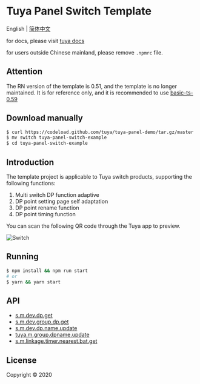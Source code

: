 # Tuya Panel Switch Template

English | [简体中文](./README-zh_CN.md)

for docs, please visit [tuya docs](https://docs.tuya.com)

for users outside Chinese mainland, please remove `.npmrc` file.

## Attention

The RN version of the template is 0.51, and the template is no longer maintained. It is for reference only, and it is recommended to use [basic-ts-0.59](./basic-ts-0.59)

## Download manually

```bash
$ curl https://codeload.github.com/tuya/tuya-panel-demo/tar.gz/master | tar -xz --strip=2 tuya-panel-demo-master/examples/switch
$ mv switch tuya-panel-switch-example
$ cd tuya-panel-switch-example
```

## Introduction

The template project is applicable to Tuya switch products, supporting the following functions:

1. Multi switch DP function adaptive
2. DP point setting page self adaptation
3. DP point rename function
4. DP point timing function

You can scan the following QR code through the Tuya app to preview.

![Switch](https://images.tuyacn.com/rms-static/5a7867d0-a199-11ea-9acd-135316db2bdb-1590749060813.png?tyName=switch.png)

## Running

```bash
$ npm install && npm run start
# or
$ yarn && yarn start
```

## API

* [s.m.dev.dp.get](https://docs.tuya.com/zh/iot/panel-development/panel-sdk-development/common-sdk-development/equipment-related-interface/equipment-related-interface?id=K9m1dlii6zkf7#title-0-%E8%8E%B7%E5%8F%96%E8%AE%BE%E5%A4%87%E6%89%80%E6%9C%89%20dp%20%E7%82%B9%E4%BF%A1%E6%81%AF)
* [s.m.dev.group.dp.get](https://docs.tuya.com/zh/iot/panel-development/panel-sdk-development/common-sdk-development/equipment-related-interface/equipment-related-interface?id=K9m1dlii6zkf7#title-2-%E8%8E%B7%E5%8F%96%E7%BE%A4%E7%BB%84%E8%AE%BE%E5%A4%87%E6%89%80%E6%9C%89%20dp%20%E7%82%B9%E4%BF%A1%E6%81%AF)
* [s.m.dev.dp.name.update](https://docs.tuya.com/zh/iot/panel-development/panel-sdk-development/common-sdk-development/equipment-related-interface/equipment-related-interface?id=K9m1dlii6zkf7#title-1-%E6%9B%B4%E6%96%B0%E8%AE%BE%E5%A4%87%20dp%20%E7%82%B9%E5%90%8D%E7%A7%B0)
* [tuya.m.group.dpname.update](https://docs.tuya.com/zh/iot/panel-development/panel-sdk-development/common-sdk-development/equipment-related-interface/equipment-related-interface?id=K9m1dlii6zkf7#title-3-%E6%9B%B4%E6%96%B0%E7%BE%A4%E7%BB%84%E8%AE%BE%E5%A4%87%20dp%20%E7%82%B9%E5%90%8D%E7%A7%B0)
* [s.m.linkage.timer.nearest.bat.get](https://docs.tuya.com/zh/iot/panel-development/panel-sdk-development/common-sdk-development/cloud-timing-interface/cloud-timing-interface?id=K9m1dlbzt0kdz#title-1-%E8%8E%B7%E5%8F%96%E5%A4%9A%E4%B8%AA%20DP%20%E7%82%B9%E6%9C%80%E8%BF%91%E7%9A%84%E5%AE%9A%E6%97%B6)

## License

Copyright © 2020
